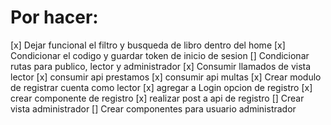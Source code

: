# Por hacer:
[x] Dejar funcional el filtro y busqueda de libro dentro del home
[x] Condicionar el codigo y guardar token de inicio de sesion
[] Condicionar rutas para publico, lector y administrador
[x] Consumir llamados de vista lector
    [x] consumir api prestamos
    [x] consumir api multas
[x] Crear modulo de registrar cuenta como lector
    [x] agregar a Login opcion de registro
    [x] crear componente de registro
    [x] realizar post a api de registro
[] Crear vista administrador
[] Crear componentes para usuario administrador
